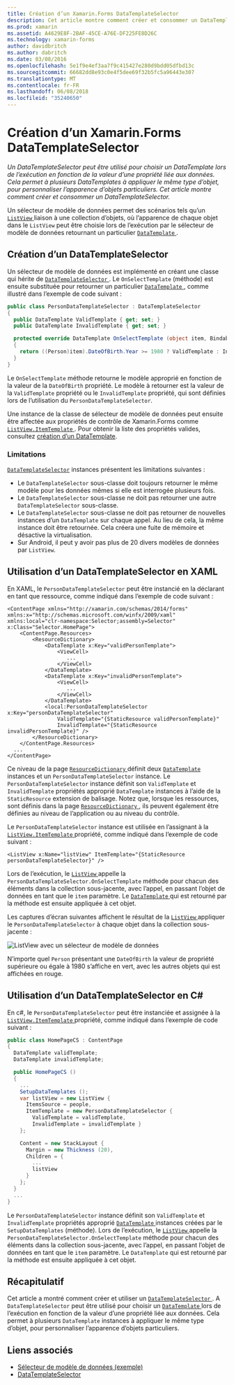 ```yaml
---
title: Création d’un Xamarin.Forms DataTemplateSelector
description: Cet article montre comment créer et consommer un DataTemplateSelector, ce qui peut être utilisé pour choisir un DataTemplate lors de l’exécution en fonction de la valeur d’une propriété liée aux données.
ms.prod: xamarin
ms.assetid: A4629E8F-2BAF-45CE-A76E-DF225FE8D26C
ms.technology: xamarin-forms
author: davidbritch
ms.author: dabritch
ms.date: 03/08/2016
ms.openlocfilehash: 5e1f9e4ef3aa7f9c415427e280d9bdd05dfbd13c
ms.sourcegitcommit: 66682dd8e93c0e4f5dee69f32b5fc5a96443e307
ms.translationtype: MT
ms.contentlocale: fr-FR
ms.lasthandoff: 06/08/2018
ms.locfileid: "35240650"
---
```

# <a name="creating-a-xamarinforms-datatemplateselector"></a>Création d’un Xamarin.Forms DataTemplateSelector

_Un DataTemplateSelector peut être utilisé pour choisir un DataTemplate lors de l’exécution en fonction de la valeur d’une propriété liée aux données. Cela permet à plusieurs DataTemplates à appliquer le même type d’objet, pour personnaliser l’apparence d’objets particuliers. Cet article montre comment créer et consommer un DataTemplateSelector._

Un sélecteur de modèle de données permet des scénarios tels qu’un [ `ListView` ](https://developer.xamarin.com/api/type/Xamarin.Forms.ListView/) liaison à une collection d’objets, où l’apparence de chaque objet dans le `ListView` peut être choisie lors de l’exécution par le sélecteur de modèle de données retournant un particulier [ `DataTemplate` ](https://developer.xamarin.com/api/type/Xamarin.Forms.DataTemplate/).

## <a name="creating-a-datatemplateselector"></a>Création d’un DataTemplateSelector

Un sélecteur de modèle de données est implémenté en créant une classe qui hérite de [ `DataTemplateSelector` ](https://developer.xamarin.com/api/type/Xamarin.Forms.DataTemplateSelector/). Le `OnSelectTemplate` (méthode) est ensuite substituée pour retourner un particulier [ `DataTemplate` ](https://developer.xamarin.com/api/type/Xamarin.Forms.DataTemplate/), comme illustré dans l’exemple de code suivant :

```csharp
public class PersonDataTemplateSelector : DataTemplateSelector
{
  public DataTemplate ValidTemplate { get; set; }
  public DataTemplate InvalidTemplate { get; set; }

  protected override DataTemplate OnSelectTemplate (object item, BindableObject container)
  {
    return ((Person)item).DateOfBirth.Year >= 1980 ? ValidTemplate : InvalidTemplate;
  }
}
```

Le `OnSelectTemplate` méthode retourne le modèle approprié en fonction de la valeur de la `DateOfBirth` propriété. Le modèle à retourner est la valeur de la `ValidTemplate` propriété ou le `InvalidTemplate` propriété, qui sont définies lors de l’utilisation du `PersonDataTemplateSelector`.

Une instance de la classe de sélecteur de modèle de données peut ensuite être affectée aux propriétés de contrôle de Xamarin.Forms comme [ `ListView.ItemTemplate` ](https://developer.xamarin.com/api/type/Xamarin.Forms.ItemsView%3CTVisual%3E/). Pour obtenir la liste des propriétés valides, consultez [création d’un DataTemplate](~/xamarin-forms/app-fundamentals/templates/data-templates/creating.md).

### <a name="limitations"></a>Limitations

[`DataTemplateSelector`](https://developer.xamarin.com/api/type/Xamarin.Forms.DataTemplateSelector/) instances présentent les limitations suivantes :

- Le `DataTemplateSelector` sous-classe doit toujours retourner le même modèle pour les données mêmes si elle est interrogée plusieurs fois.
- Le `DataTemplateSelector` sous-classe ne doit pas retourner une autre `DataTemplateSelector` sous-classe.
- Le `DataTemplateSelector` sous-classe ne doit pas retourner de nouvelles instances d’un `DataTemplate` sur chaque appel. Au lieu de cela, la même instance doit être retournée. Cela créera une fuite de mémoire et désactive la virtualisation.
- Sur Android, il peut y avoir pas plus de 20 divers modèles de données par `ListView`.

## <a name="consuming-a-datatemplateselector-in-xaml"></a>Utilisation d’un DataTemplateSelector en XAML

En XAML, le `PersonDataTemplateSelector` peut être instancié en la déclarant en tant que ressource, comme indiqué dans l’exemple de code suivant :

```xaml
<ContentPage xmlns="http://xamarin.com/schemas/2014/forms" xmlns:x="http://schemas.microsoft.com/winfx/2009/xaml" xmlns:local="clr-namespace:Selector;assembly=Selector" x:Class="Selector.HomePage">
    <ContentPage.Resources>
        <ResourceDictionary>
            <DataTemplate x:Key="validPersonTemplate">
                <ViewCell>
                   ...
                </ViewCell>
            </DataTemplate>
            <DataTemplate x:Key="invalidPersonTemplate">
                <ViewCell>
                   ...
                </ViewCell>
            </DataTemplate>
            <local:PersonDataTemplateSelector x:Key="personDataTemplateSelector"
                ValidTemplate="{StaticResource validPersonTemplate}"
                InvalidTemplate="{StaticResource invalidPersonTemplate}" />
        </ResourceDictionary>
    </ContentPage.Resources>
  ...
</ContentPage>
```

Ce niveau de la page [ `ResourceDictionary` ](https://developer.xamarin.com/api/type/Xamarin.Forms.ResourceDictionary/) définit deux [ `DataTemplate` ](https://developer.xamarin.com/api/type/Xamarin.Forms.DataTemplate/) instances et un `PersonDataTemplateSelector` instance. Le `PersonDataTemplateSelector` instance définit son `ValidTemplate` et `InvalidTemplate` propriétés approprié `DataTemplate` instances à l’aide de la `StaticResource` extension de balisage. Notez que, lorsque les ressources, sont définis dans la page [ `ResourceDictionary` ](https://developer.xamarin.com/api/type/Xamarin.Forms.ResourceDictionary/), ils peuvent également être définies au niveau de l’application ou au niveau du contrôle.

Le `PersonDataTemplateSelector` instance est utilisée en l’assignant à la [ `ListView.ItemTemplate` ](https://developer.xamarin.com/api/type/Xamarin.Forms.ItemsView%3CTVisual%3E/) propriété, comme indiqué dans l’exemple de code suivant :

```xaml
<ListView x:Name="listView" ItemTemplate="{StaticResource personDataTemplateSelector}" />
```

Lors de l’exécution, le [ `ListView` ](https://developer.xamarin.com/api/type/Xamarin.Forms.ListView/) appelle la `PersonDataTemplateSelector.OnSelectTemplate` méthode pour chacun des éléments dans la collection sous-jacente, avec l’appel, en passant l’objet de données en tant que le `item` paramètre. Le [ `DataTemplate` ](https://developer.xamarin.com/api/type/Xamarin.Forms.DataTemplate/) qui est retourné par la méthode est ensuite appliquée à cet objet.

Les captures d’écran suivantes affichent le résultat de la [ `ListView` ](https://developer.xamarin.com/api/type/Xamarin.Forms.ListView/) appliquer le `PersonDataTemplateSelector` à chaque objet dans la collection sous-jacente :

![](selector-images/data-template-selector.png "ListView avec un sélecteur de modèle de données")

N’importe quel `Person` présentant une `DateOfBirth` la valeur de propriété supérieure ou égale à 1980 s’affiche en vert, avec les autres objets qui est affichées en rouge.

## <a name="consuming-a-datatemplateselector-in-cnum"></a>Utilisation d’un DataTemplateSelector en C&num;

En c#, le `PersonDataTemplateSelector` peut être instanciée et assignée à la [ `ListView.ItemTemplate` ](https://developer.xamarin.com/api/type/Xamarin.Forms.ItemsView%3CTVisual%3E/) propriété, comme indiqué dans l’exemple de code suivant :

```csharp
public class HomePageCS : ContentPage
{
  DataTemplate validTemplate;
  DataTemplate invalidTemplate;

  public HomePageCS ()
  {
    ...
    SetupDataTemplates ();
    var listView = new ListView {
      ItemsSource = people,
      ItemTemplate = new PersonDataTemplateSelector {
        ValidTemplate = validTemplate,
        InvalidTemplate = invalidTemplate }
    };

    Content = new StackLayout {
      Margin = new Thickness (20),
      Children = {
        ...
        listView
      }
    };
  }
  ...  
}
```

Le `PersonDataTemplateSelector` instance définit son `ValidTemplate` et `InvalidTemplate` propriétés approprié [ `DataTemplate` ](https://developer.xamarin.com/api/type/Xamarin.Forms.DataTemplate/) instances créées par le `SetupDataTemplates` (méthode). Lors de l’exécution, le [ `ListView` ](https://developer.xamarin.com/api/type/Xamarin.Forms.ListView/) appelle la `PersonDataTemplateSelector.OnSelectTemplate` méthode pour chacun des éléments dans la collection sous-jacente, avec l’appel, en passant l’objet de données en tant que le `item` paramètre. Le `DataTemplate` qui est retourné par la méthode est ensuite appliquée à cet objet.

## <a name="summary"></a>Récapitulatif

Cet article a montré comment créer et utiliser un [ `DataTemplateSelector` ](https://developer.xamarin.com/api/type/Xamarin.Forms.DataTemplateSelector/). A `DataTemplateSelector` peut être utilisé pour choisir un [ `DataTemplate` ](https://developer.xamarin.com/api/type/Xamarin.Forms.DataTemplate/) lors de l’exécution en fonction de la valeur d’une propriété liée aux données. Cela permet à plusieurs `DataTemplate` instances à appliquer le même type d’objet, pour personnaliser l’apparence d’objets particuliers.


## <a name="related-links"></a>Liens associés

- [Sélecteur de modèle de données (exemple)](https://developer.xamarin.com/samples/xamarin-forms/templates/datatemplateselector/)
- [DataTemplateSelector](https://developer.xamarin.com/api/type/Xamarin.Forms.DataTemplateSelector/)
